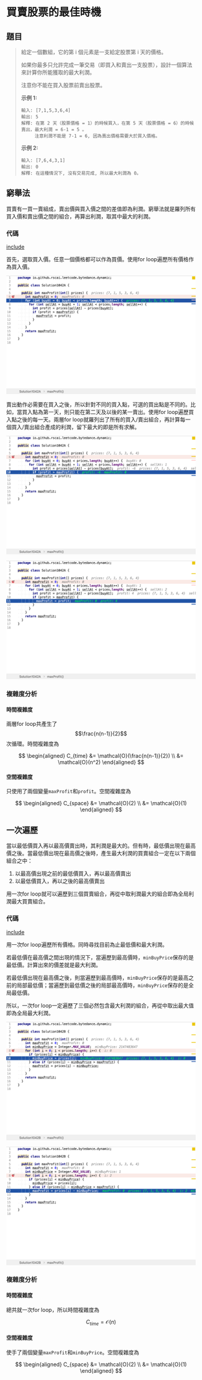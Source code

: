 # 買賣股票的最佳時機

## 題目

>給定一個數組，它的第 i 個元素是一支給定股票第 i 天的價格。
>
>如果你最多只允許完成一筆交易（即買入和賣出一支股票），設計一個算法來計算你所能獲取的最大利潤。
>
>注意你不能在買入股票前賣出股票。
>
>**示例 1:**
>
>```
>輸入: [7,1,5,3,6,4]
>輸出: 5
>解釋: 在第 2 天（股票價格 = 1）的時候買入，在第 5 天（股票價格 = 6）的時候賣出，最大利潤 = 6-1 = 5 。
>     注意利潤不能是 7-1 = 6, 因為賣出價格需要大於買入價格。
>```
>
>**示例 2:**
>
>```
>輸入: [7,6,4,3,1]
>輸出: 0
>解釋: 在這種情況下, 沒有交易完成, 所以最大利潤為 0。
>```

## 窮舉法

買賣有一買一賣組成，賣出價與買入價之間的差值即為利潤。窮舉法就是羅列所有買入價和賣出價之間的組合，再算出利潤，取其中最大的利潤。

### 代碼

[include](../../../src/main/java/io/github/rscai/leetcode/bytedance/dynamic/Solution1042A.java)

首先，選取買入價。任意一個價格都可以作為買價。使用for loop遍歷所有價格作為買入價。

![debug-1](p1042.figure/debug-A1.png)

賣出動作必需要在買入之後，所以針對不同的買入點，可選的買出點是不同的。比如，當買入點為第一天，則只能在第二天及以後的某一賣出。使用for loop遍歷買入點之後的每一天。兩層for loop就羅列出了所有的買入/賣出組合，再計算每一個買入/賣出組合產成的利潤，留下最大的即是所有求解。

![debug-2](p1042.figure/debug-A2.png)

![debug-4](p1042.figure/debug-A4.png)

### 複雜度分析

#### 時間複雜度

兩層for loop共產生了$$\frac{n(n-1)}{2}$$次循環。時間複雜度為

$$
\begin{aligned}
C_{time} &= \mathcal{O}(\frac{n(n-1)}{2}) \\
&= \mathcal{O}(n^2)
\end{aligned}
$$

#### 空間複雜度

只使用了兩個變量`maxProfit`和`profit`。空間複雜度為

$$
\begin{aligned}
C_{space} &= \mathcal{O}(2) \\
&= \mathcal{O}(1)
\end{aligned}
$$


## 一次遍歷

當以最低價買入再以最高價賣出時，其利潤是最大的。但有時，最低價出現在最高價之後。當最低價出現在最高價之後時，產生最大利潤的買賣組合一定在以下兩個組合之中：

1. 以最高價出現之前的最低價買入，再以最高價賣出
2. 以最低價買入，再以之後的最高價賣出

用一次for loop就可以遍歷到三個買賣組合，再從中取利潤最大的組合即為全局利潤最大買賣組合。

### 代碼

[include](../../../src/main/java/io/github/rscai/leetcode/bytedance/dynamic/Solution1042B.java)

用一次for loop遍歷所有價格。同時尋找目前為止最低價和最大利潤。

若最低價在最高價之間出現的情況下，當遍歷到最高價時，`minBuyPrice`保存的是最低價。計算出來的價差就是最大利潤。

若最低價出現在最高價之後，則當遍歷到最高價時，`minBuyPrice`保存的是最高之前的局部最低價；當遍歷到最低價之後的局部最高價時，`minBuyPrice`保存的是全局最低價。

所以，一次for loop一定遍歷了三個必然包含最大利潤的組合，再從中取出最大值即為全局最大利潤。

![debug-B1](p1042.figure/debug-B1.png)

![debug-B2](p1042.figure/debug-B2.png)

### 複雜度分析

#### 時間複雜度

總共就一次for loop，所以時間複雜度為

$$
C_{time} = \mathcal{O}(n)
$$

#### 空間複雜度

使手了兩個變量`maxProfit`和`minBuyPrice`。空間複雜度為

$$
\begin{aligned}
C_{space} &= \mathcal{O}(2) \\
&= \mathcal{O}(1)
\end{aligned}
$$